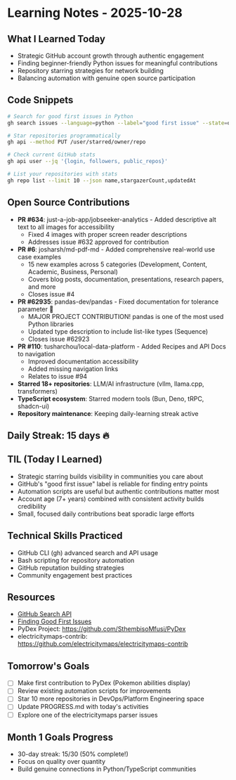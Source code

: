 # Learning Notes - 2025-10-28

## What I Learned Today
- Strategic GitHub account growth through authentic engagement
- Finding beginner-friendly Python issues for meaningful contributions
- Repository starring strategies for network building
- Balancing automation with genuine open source participation

## Code Snippets
```bash
# Search for good first issues in Python
gh search issues --language=python --label="good first issue" --state=open --limit=10

# Star repositories programmatically
gh api --method PUT /user/starred/owner/repo

# Check current GitHub stats
gh api user --jq '{login, followers, public_repos}'

# List your repositories with stats
gh repo list --limit 10 --json name,stargazerCount,updatedAt
```

## Open Source Contributions
- **PR #634**: just-a-job-app/jobseeker-analytics - Added descriptive alt text to all images for accessibility
  - Fixed 4 images with proper screen reader descriptions
  - Addresses issue #632 approved for contribution
- **PR #6**: josharsh/md-pdf-md - Added comprehensive real-world use case examples
  - 15 new examples across 5 categories (Development, Content, Academic, Business, Personal)
  - Covers blog posts, documentation, presentations, research papers, and more
  - Closes issue #4
- **PR #62935**: pandas-dev/pandas - Fixed documentation for tolerance parameter 🎉
  - MAJOR PROJECT CONTRIBUTION! pandas is one of the most used Python libraries
  - Updated type description to include list-like types (Sequence)
  - Closes issue #62923
- **PR #110**: tusharchou/local-data-platform - Added Recipes and API Docs to navigation
  - Improved documentation accessibility
  - Added missing navigation links
  - Relates to issue #94
- **Starred 18+ repositories**: LLM/AI infrastructure (vllm, llama.cpp, transformers)
- **TypeScript ecosystem**: Starred modern tools (Bun, Deno, tRPC, shadcn-ui)
- **Repository maintenance**: Keeping daily-learning streak active

## Daily Streak: 15 days 🔥

## TIL (Today I Learned)
- Strategic starring builds visibility in communities you care about
- GitHub's "good first issue" label is reliable for finding entry points
- Automation scripts are useful but authentic contributions matter most
- Account age (7+ years) combined with consistent activity builds credibility
- Small, focused daily contributions beat sporadic large efforts

## Technical Skills Practiced
- GitHub CLI (gh) advanced search and API usage
- Bash scripting for repository automation
- GitHub reputation building strategies
- Community engagement best practices

## Resources
- [GitHub Search API](https://docs.github.com/en/rest/search)
- [Finding Good First Issues](https://github.com/topics/good-first-issue)
- PyDex Project: https://github.com/SthembisoMfusi/PyDex
- electricitymaps-contrib: https://github.com/electricitymaps/electricitymaps-contrib

## Tomorrow's Goals
- [ ] Make first contribution to PyDex (Pokemon abilities display)
- [ ] Review existing automation scripts for improvements
- [ ] Star 10 more repositories in DevOps/Platform Engineering space
- [ ] Update PROGRESS.md with today's activities
- [ ] Explore one of the electricitymaps parser issues

## Month 1 Goals Progress
- 30-day streak: 15/30 (50% complete!)
- Focus on quality over quantity
- Build genuine connections in Python/TypeScript communities
